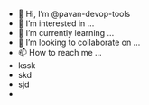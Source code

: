 - 👋 Hi, I’m @pavan-devop-tools
- 👀 I’m interested in ...
- 🌱 I’m currently learning ...
- 💞️ I’m looking to collaborate on ...
- 📫 How to reach me ...
- kssk
- skd
- sjd
- 

<!---
pavan-devop-tools/pavan-devop-tools is a ✨ special ✨ repository because its `README.md` (this file) appears on your GitHub profile.
You can click the Preview link to take a look at your changes.
--->
